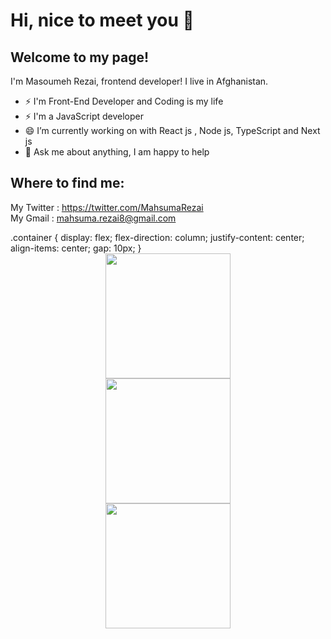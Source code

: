 #  Hi, nice to meet you 👋 
## Welcome to my page! <br>
I'm Masoumeh Rezai, frontend developer! I live in Afghanistan.<br>
-  ⚡  I'm Front-End Developer and Coding is my life  <br>
-  ⚡  I'm  a JavaScript developer <br>
- 😄  I’m currently working on with React js , Node js, TypeScript and  Next js <br>
- 💬 Ask me about anything, I am happy to help <br>
## Where to find me: 
 My Twitter : https://twitter.com/MahsumaRezai <br>
 My Gmail :  mahsuma.rezai8@gmail.com <br>
  <div class="container">
   .container {
    display: flex;
  flex-direction: column;
  justify-content: center;
  align-items: center;
  gap: 10px;
   }
      <style>
        </style>
 <div id="header" align="center">
  <img src="https://media.giphy.com/media/v1.Y2lkPTc5MGI3NjExY28zaG03MWtrOGloemlsZ3RjNHlmNDdrYjFlbmlkNWZ2bG5pZW0wcCZlcD12MV9pbnRlcm5hbF9naWZfYnlfaWQmY3Q9cw/aIJDrOomj81MQZz2uO/giphy.gif" width="200"/>
</div>
 <div id="header" align="center">
  <img src="https://media.giphy.com/media/v1.Y2lkPTc5MGI3NjExNnJmejZuOXp6Nm1sMThpcGdndzF5Mnp2NWhhcTh2NnFmNGdlYTJxZiZlcD12MV9pbnRlcm5hbF9naWZfYnlfaWQmY3Q9cw/AKjT5kDZMK4wsPXJPk/giphy.gif" width="200"/>
</div>
 <div id="header" align="center">
  <img src="https://media.giphy.com/media/v1.Y2lkPTc5MGI3NjExM28zZ3dyOHE1ZzVqMnU0ajdzdXB4ejRiZWtuMzR0Y255dzE4Y3VrcCZlcD12MV9pbnRlcm5hbF9naWZfYnlfaWQmY3Q9cw/RN8FdaB6T1bkkI5n4I/giphy.gif" width="200"/>
</div>
</div>











 

<!--
**MahsumaRezai/MahsumaRezai** is a ✨ _special_ ✨ repository because its `README.md` (this file) appears on your GitHub profile.

Here are some ideas to get you started:

- 🔭 I’m currently working on ...
- 🌱 I’m currently learning ...
- 👯 I’m looking to collaborate on ...
- 🤔 I’m looking for help with ...
- 💬 Ask me about ...
- 📫 How to reach me: ...
- 😄 Pronouns: ...
- ⚡ Fun fact: ...
-->
